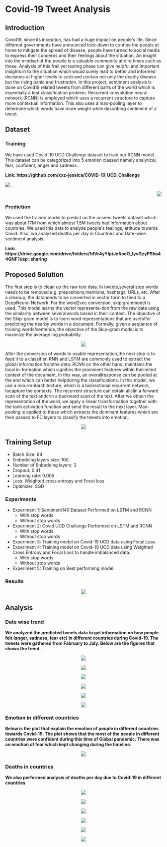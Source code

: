 # Covid-19 Tweet Analysis

## Introduction
Covid19, since its inception, has had a huge impact on people's life. Since different governments have announced lock-down to confine the people at home to mitigate the spread of disease, people have turned to social media to express their concerns and their feelings about the situation. An insight into the mindset of the people is a valuable commodity at dire times such as these. Analysis of this frail yet testing phase can give helpful and important insights in to the situation which would surely lead to better and informed decisions at higher levels to curb and contain not only the deadly disease but the rising panic and frustration. 
In this project, sentiment analysis is done on Covid19 related tweets from different parts of the world which is essentially a test classification problem. Recurrent convolution neural network (RCNN) is employed which uses a recurrent structure to capture more contextual information. This also uses a max-pooling layer to determine which words have more weight while describing sentiment of a tweet.

## Dataset

  ### Training
  <p> We  have  used  Covid-19  UCD  Challenge  dataset to train our RCNN model. This dataset can be categorized into 5 emotion classed namely analytical, fear, confident, anger   and sadness. </p>
  <b> Link: https://github.com/xxz-jessica/COVID-19_UCD_Challenge </b>
  
  <p>
  <p align="left"> <img src="https://github.com/UsamaI000/G2H_Project_DLSpring2020/blob/master/images/word_cloud_sadness.png"> </p> <p align="right"> <img src="https://github.com/UsamaI000/G2H_Project_DLSpring2020/blob/master/images/word_cloud_fear.png"> </p> 
  </p>
  
  ### Prediction
  <p> We used the trained model to predict on the unseen tweets dataset which was about 17M from which almost 1.5M tweets had information about countries. We used this 
  data to analyze people's feelings, attitude towards Covid. Also, we analyzed deaths per day in Countries and Date-wise sentiment analysis. </p>
  <b> Link: https://drive.google.com/drive/folders/1dVr4yYlptJefiooO_lyvGzyPSha44QNF?usp=sharing </b>

## Proposed Solution
The first step is to clean up the raw text data.  In tweets,several stop words needs to be removed e.g.  prepositions,mentions,  hashtags,  URLs,  etc.   After a cleanup,  the dataneeds  to  be  converted  in  vector  form  to  feed  to  a  DeepNeural Network.  For the word2vec conversion, skip grammodel  is  used. This  model  learns  the  vector  representa-tion from the raw data using the similarity between severalwords  based  in  their  context. The  objective of the Skip-gram model is to learn word representations that are usefulfor predicting the nearby words in a document. Formally, given a sequence of training words/sentence, the objective of the Skip-gram model is to maximize the average log probability.

<p align="center">
  <img src="https://github.com/UsamaI000/G2H_Project_DLSpring2020/blob/master/images/w2v.png">
</p>

After the conversion of words to usable representation,the next step is to feed it to a classifier. RNN and LSTM are commonly used to extract the global information fromthe data.  RCNN on the other hand, maintains the local in-formation which signifies the prominent features within thelimited  context  of  the  document. In this way, an overallresponse  can  be  pooled  at  the  end  which  can  better  helpduring the classifications. In this model, we use a recurrentarchitecture, which is a bidirectional recurrent network, tocapture the contexts. The recurrent structure can obtain allclin a forward scan of the text andcrin a backward scan of the text. After we obtain the representation of the word, we apply a linear transformation together with the tanh activation function and send the result to the next layer. Max-pooling is applied to these which extracts the dominant features which are then passed to FC layers to classify the tweets into emotion.

<p align="center">
  <img src="https://github.com/UsamaI000/G2H_Project_DLSpring2020/blob/master/images/architecture.jpeg">
</p>

## Training Setup
   
   - Batch Size: 64
   - Embedding layers size: 100
   - Number of Enbedding layers: 3
   - Dropout: 0.41
   - Learning rate: 0.005
   - Loss: Weighted cross entropy and Focal loss
   - Optimizer: SGD
   
   ### Experiments
   - Experiment 1: Sentiment140 Dataset
        Performed on LSTM and RCNN
        - With stop words
        - Without stop words
   - Experiment 2: Covid UCD Challenge
        Performed on LSTM and RCNN
        - With stop words
        - Without stop words  
   - Experiment 3: Training model on Covid-19 UCD data using Focal Loss
   - Experiment 4: Training model on Covid-19 UCD data using Weighted Cross Entropy and Focal Loss to handle imbalanced data.
        - With stop words
        - Without stop words
   - Experiment 5: Training on Best performing model.
  
   ### Results

   <p align="center"> <img src="https://github.com/UsamaI000/G2H_Project_DLSpring2020/blob/master/images/Capture.PNG"> </p>

## Analysis

   ### Date wise trend
   <b> We analyzed the predicted tweets data to get information on how people felt (anger, sadness, fear etc) in different countries during Covid-19. 
       The tweets were gathered from Fabruary to July. Below are the figures that shows the trend. </b>
       
   <p align="center"> <img src="https://github.com/UsamaI000/G2H_Project_DLSpring2020/blob/master/images/datewise_country_emotion_Pakistan.png"> </p>    
       
   <p align="center"> <img src="https://github.com/UsamaI000/G2H_Project_DLSpring2020/blob/master/images/datewise_country_emotion_Canada.png"> </p>
   
   <p align="center"> <img src="https://github.com/UsamaI000/G2H_Project_DLSpring2020/blob/master/images/datewise_country_emotion_India.png"> </p>
   
   <p align="center"> <img src="https://github.com/UsamaI000/G2H_Project_DLSpring2020/blob/master/images/datewise_country_emotion_Nigeria.png"> </p>
   
   <p align="center"> <img src="https://github.com/UsamaI000/G2H_Project_DLSpring2020/blob/master/images/datewise_country_emotion_United Kingdom.png"> </p>
   
   <p align="center"> <img src="https://github.com/UsamaI000/G2H_Project_DLSpring2020/blob/master/images/datewise_country_emotion_United States.png"> </p>
   
   ### Emotion in different countries
   <b> Below is the plot that explain the emotion of people in different countries towards Covid-19. The plot shows that the most of the people in 
       different countries were confident during this time of Global pandemic. There was an emotion of fear which kept changing during the timeline.</b>
   
   <p align="center"> <img src="https://github.com/UsamaI000/G2H_Project_DLSpring2020/blob/master/images/country_emotion.png"> </p>
   
   ### Deaths in countries
   <b> We also performed analysis of deaths per day due to Covid-19 in different countries </b>
   
   <p align="center"> <img src="https://github.com/UsamaI000/G2H_Project_DLSpring2020/blob/master/images/pakistan.PNG"> </p>
   
   
   <p align="center"> <img src="https://github.com/UsamaI000/G2H_Project_DLSpring2020/blob/master/images/canada.PNG"> </p>
   
   
   <p align="center"> <img src="https://github.com/UsamaI000/G2H_Project_DLSpring2020/blob/master/images/india.PNG"> </p>
   
   
   <p align="center"> <img src="https://github.com/UsamaI000/G2H_Project_DLSpring2020/blob/master/images/nigeria.PNG"> </p>
   
   
   <p align="center"> <img src="https://github.com/UsamaI000/G2H_Project_DLSpring2020/blob/master/images/us.PNG"> </p>
   
   
   <p align="center"> <img src="https://github.com/UsamaI000/G2H_Project_DLSpring2020/blob/master/images/uk.PNG"> </p>
   
   
